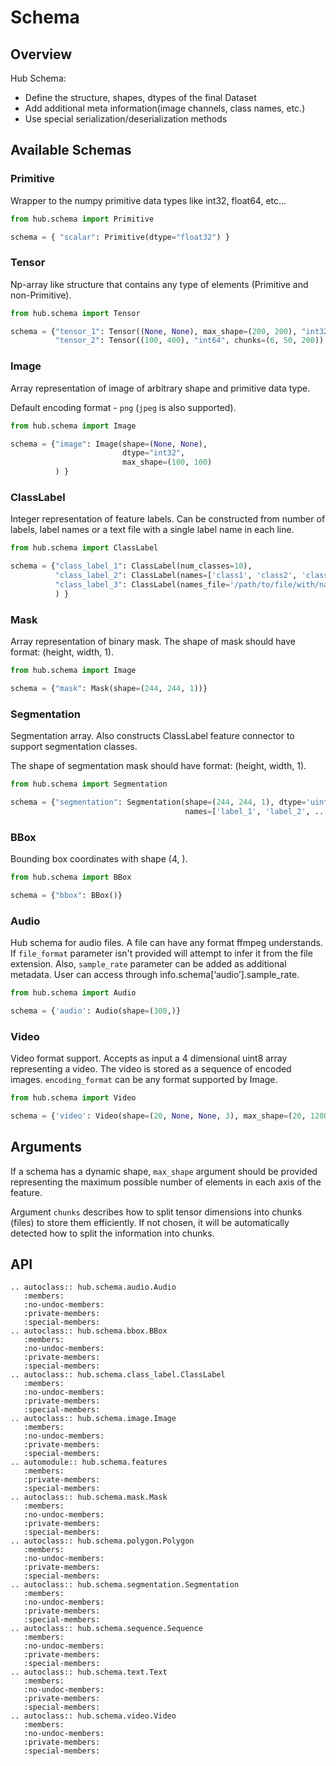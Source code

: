 # Schema

## Overview

Hub Schema:

- Define the structure, shapes, dtypes of the final Dataset
- Add additional meta information(image channels, class names, etc.)
- Use special serialization/deserialization methods



## Available Schemas

### Primitive 

Wrapper to the numpy primitive data types like int32, float64, etc...

```python
from hub.schema import Primitive

schema = { "scalar": Primitive(dtype="float32") }
```

### Tensor

Np-array like structure that contains any type of elements (Primitive and non-Primitive).

```python
from hub.schema import Tensor

schema = {"tensor_1": Tensor((None, None), max_shape=(200, 200), "int32"),
          "tensor_2": Tensor((100, 400), "int64", chunks=(6, 50, 200)) }
```

### Image

Array representation of image of arbitrary shape and primitive data type. 

Default encoding format - `png` (`jpeg` is also supported).

```python
from hub.schema import Image

schema = {"image": Image(shape=(None, None),
                         dtype="int32",
                         max_shape=(100, 100)
          ) }
```

### ClassLabel

Integer representation of feature labels. Can be constructed from number of labels, label names or a text file with a single label name in each line.

```python
from hub.schema import ClassLabel

schema = {"class_label_1": ClassLabel(num_classes=10),
          "class_label_2": ClassLabel(names=['class1', 'class2', 'class3', ...]),
          "class_label_3": ClassLabel(names_file='/path/to/file/with/names')
          ) }
```

### Mask 

Array representation of binary mask. The shape of mask should have format: (height, width, 1).

```python
from hub.schema import Image

schema = {"mask": Mask(shape=(244, 244, 1))}
```

### Segmentation

Segmentation array. Also constructs ClassLabel feature connector to support segmentation classes. 

The shape of segmentation mask should have format: (height, width, 1).

```python
from hub.schema import Segmentation

schema = {"segmentation": Segmentation(shape=(244, 244, 1), dtype='uint8', 
                                       names=['label_1', 'label_2', ...])}
```


### BBox

Bounding box coordinates with shape (4, ).

```python
from hub.schema import BBox

schema = {"bbox": BBox()}
```

### Audio

Hub schema for audio files. A file can have any format ffmpeg understands. If `file_format` parameter isn't provided 
will attempt to infer it from the file extension. Also, `sample_rate` parameter can be added as additional metadata. User can access through info.schema[‘audio’].sample_rate.

```python
from hub.schema import Audio

schema = {'audio': Audio(shape=(300,)}
```

### Video

Video format support. 
Accepts as input a 4 dimensional uint8 array representing a video.
The video is stored as a sequence of encoded images. `encoding_format` can be any format supported by Image.
```python
from hub.schema import Video

schema = {'video': Video(shape=(20, None, None, 3), max_shape=(20, 1200, 1200, 3))}
```

## Arguments

If a schema has a dynamic shape, `max_shape` argument should be provided representing the maximum possible number of elements in each axis of the feature.

Argument `chunks` describes how to split tensor dimensions into chunks (files) to store them efficiently. If not chosen, it will be automatically detected how to split the information into chunks.



## API
```eval_rst
.. autoclass:: hub.schema.audio.Audio
   :members:
   :no-undoc-members:
   :private-members:
   :special-members:
.. autoclass:: hub.schema.bbox.BBox
   :members:
   :no-undoc-members:
   :private-members:
   :special-members:   
.. autoclass:: hub.schema.class_label.ClassLabel
   :members:
   :no-undoc-members:
   :private-members:
   :special-members: 
.. autoclass:: hub.schema.image.Image
   :members:
   :no-undoc-members:
   :private-members:
   :special-members:
.. automodule:: hub.schema.features
   :members:
   :private-members:
   :special-members:
.. autoclass:: hub.schema.mask.Mask
   :members:
   :no-undoc-members:
   :private-members:
   :special-members:
.. autoclass:: hub.schema.polygon.Polygon
   :members:
   :no-undoc-members:
   :private-members:
   :special-members:
.. autoclass:: hub.schema.segmentation.Segmentation
   :members:
   :no-undoc-members:
   :private-members:
   :special-members:
.. autoclass:: hub.schema.sequence.Sequence
   :members:
   :no-undoc-members:
   :private-members:
   :special-members:
.. autoclass:: hub.schema.text.Text
   :members:
   :no-undoc-members:
   :private-members:
   :special-members:
.. autoclass:: hub.schema.video.Video
   :members:
   :no-undoc-members:
   :private-members:
   :special-members:
```
